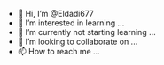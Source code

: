 - 👋 Hi, I’m @Eldadi677
- 👀 I’m interested in learning ...
- 🌱 I’m currently not starting learning ...
- 💞️ I’m looking to collaborate on ...
- 📫 How to reach me ...

<!---
Eldadi677/Eldadi677 is a ✨ special ✨ repository because its `README.md` (this file) appears on your GitHub profile.
You can click the Preview link to take a look at your changes.
--->
